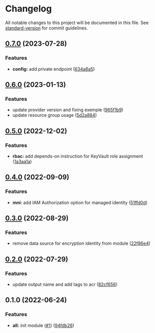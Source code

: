 # Changelog

All notable changes to this project will be documented in this file. See [standard-version](https://github.com/conventional-changelog/standard-version) for commit guidelines.

## [0.7.0](https://github.com/padok-team/terraform-azurerm-acr/compare/v0.6.0...v0.7.0) (2023-07-28)


### Features

* **config:** add private endpoint ([634a8a5](https://github.com/padok-team/terraform-azurerm-acr/commit/634a8a543899dcb56cb62e9ae30b1917fa50e9aa))

## [0.6.0](https://github.com/padok-team/terraform-azurerm-acr/compare/v0.5.0...v0.6.0) (2023-01-13)


### Features

* update provider version and fixing exemple ([965f1b9](https://github.com/padok-team/terraform-azurerm-acr/commit/965f1b9ddade63c4477a8d1175e0161fafe41a88))
* update resource group usage ([5d2a884](https://github.com/padok-team/terraform-azurerm-acr/commit/5d2a884965e8c1219854f15482bb274db7f96c5f))

## [0.5.0](https://github.com/padok-team/terraform-azurerm-acr/compare/v0.4.0...v0.5.0) (2022-12-02)


### Features

* **rbac:** add depends-on instruction for KeyVault role assignment ([1a3aa1a](https://github.com/padok-team/terraform-azurerm-acr/commit/1a3aa1a3bc69f4a8a05dcbb9d197ece9031e4842))

## [0.4.0](https://github.com/padok-team/terraform-azurerm-acr/compare/v0.3.0...v0.4.0) (2022-09-09)


### Features

* **mni:** add IAM Authorization option for managed identity ([51ffd0d](https://github.com/padok-team/terraform-azurerm-acr/commit/51ffd0d73ee113b6a01721f814a0d23c7f017e38))

## [0.3.0](https://github.com/padok-team/terraform-azurerm-acr/compare/v0.2.0...v0.3.0) (2022-08-29)


### Features

* remove data source for encryption identity from module ([22f86e4](https://github.com/padok-team/terraform-azurerm-acr/commit/22f86e4b8d726ea1d726dc57af82d5a72e4195d8))

## [0.2.0](https://github.com/padok-team/terraform-azurerm-acr/compare/v0.1.0...v0.2.0) (2022-07-29)


### Features

* update output name and add tags to acr ([82cf656](https://github.com/padok-team/terraform-azurerm-acr/commit/82cf6562409a822577955c052f58d45130896441))

## 0.1.0 (2022-06-24)


### Features

* **all:** init module ([#1](https://github.com/padok-team/terraform-azurerm-acr/issues/1)) ([94fdb26](https://github.com/padok-team/terraform-azurerm-acr/commit/94fdb26ff5049ed900cf06971ffd9f90cb9afa1b))
